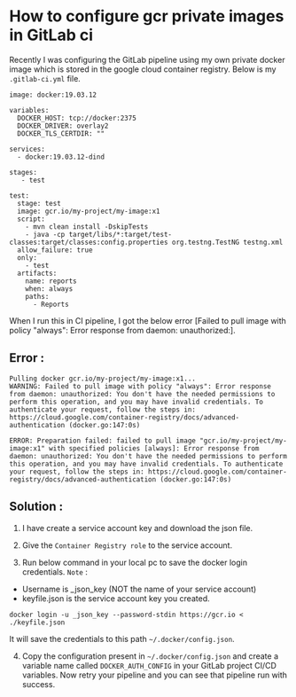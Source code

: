 # How to configure gcr private images in GitLab ci

Recently I was configuring the GitLab pipeline using my own private docker image which is stored in the google cloud container registry. Below is my `.gitlab-ci.yml` file.

```
image: docker:19.03.12

variables:
  DOCKER_HOST: tcp://docker:2375
  DOCKER_DRIVER: overlay2
  DOCKER_TLS_CERTDIR: ""

services:
  - docker:19.03.12-dind

stages:
   - test
   
test:
  stage: test
  image: gcr.io/my-project/my-image:x1
  script:
    - mvn clean install -DskipTests
    - java -cp target/libs/*:target/test-classes:target/classes:config.properties org.testng.TestNG testng.xml
  allow_failure: true
  only:
    - test
  artifacts:
    name: reports
    when: always
    paths:
      - Reports
```

When I run this in CI pipeline, I got the below error [Failed to pull image with policy "always": Error response from daemon: unauthorized:].

## Error : 
```
Pulling docker gcr.io/my-project/my-image:x1...
WARNING: Failed to pull image with policy "always": Error response from daemon: unauthorized: You don't have the needed permissions to perform this operation, and you may have invalid credentials. To authenticate your request, follow the steps in: https://cloud.google.com/container-registry/docs/advanced-authentication (docker.go:147:0s)

ERROR: Preparation failed: failed to pull image "gcr.io/my-project/my-image:x1" with specified policies [always]: Error response from daemon: unauthorized: You don't have the needed permissions to perform this operation, and you may have invalid credentials. To authenticate your request, follow the steps in: https://cloud.google.com/container-registry/docs/advanced-authentication (docker.go:147:0s)
```

## Solution : 

1. I have create a service account key and download the json file.

2. Give the `Container Registry role` to the service account.

3. Run below command in your local pc to save the docker login credentials.
`Note` : 
- Username is _json_key (NOT the name of your service account)
- keyfile.json is the service account key you created.
```
docker login -u _json_key --password-stdin https://gcr.io < ./keyfile.json
```
It will save the credentials to this path `~/.docker/config.json`.

4. Copy the configuration present in `~/.docker/config.json` and create a variable name called `DOCKER_AUTH_CONFIG` in your GitLab project CI/CD variables. Now retry your pipeline and you can see that pipeline run with success.
